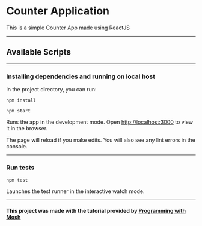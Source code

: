 # Counter Application

This is a simple Counter App made using ReactJS

---

## Available Scripts

---

### Installing dependencies and running on local host

In the project directory, you can run:

`npm install`

`npm start`

Runs the app in the development mode.
Open [http://localhost:3000](http://localhost:3000) to view it in the browser.

The page will reload if you make edits.
You will also see any lint errors in the console.

---

### Run tests

`npm test`

Launches the test runner in the interactive watch mode.

---

#### This project was made with the tutorial provided by [Programming with Mosh](https://www.youtube.com/watch?v=Ke90Tje7VS0&ab_channel=ProgrammingwithMosh)
